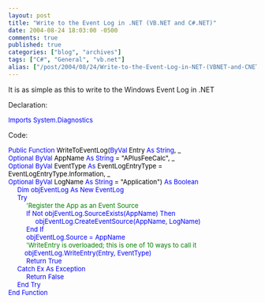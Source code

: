 ```yaml
---
layout: post
title: "Write to the Event Log in .NET (VB.NET and C#.NET)"
date: 2004-08-24 18:03:00 -0500
comments: true
published: true
categories: ["blog", "archives"]
tags: ["C#", "General", "vb.net"]
alias: ["/post/2004/08/24/Write-to-the-Event-Log-in-NET-(VBNET-and-CNET)", "/post/2004/08/24/write-to-the-event-log-in-net-(vbnet-and-cnet)"]
---
```

<!-- more -->
<p>
It is as simple as this to write to the Windows Event Log in .NET
</p>
<p>
Declaration:
</p>
<font size="2" color="#0000ff">
<p>
Imports<font size="2"> System.Diagnostics</font>
</p>
</font>
<p>
Code:
</p>
<font size="2" color="#008000"><font size="2" color="#0000ff"><font size="2" color="#0000ff">
<p>
Public<font size="2" color="#000000"> </font><font size="2" color="#0000ff">Function</font><font size="2" color="#000000"> WriteToEventLog(</font><font size="2" color="#0000ff">ByVal</font><font size="2" color="#000000"> Entry </font><font size="2" color="#0000ff">As</font><font size="2" color="#000000"> </font><font size="2" color="#0000ff">String</font><font size="2" color="#000000">, _</font><br />
<font size="2" color="#0000ff">Optional</font><font size="2" color="#000000"> </font><font size="2" color="#0000ff">ByVal</font><font size="2" color="#000000"> AppName </font><font size="2" color="#0000ff">As</font><font size="2" color="#000000"> </font><font size="2" color="#0000ff">String</font><font size="2" color="#000000"> = &quot;APlusFeeCalc&quot;, _</font><br />
<font size="2" color="#0000ff">Optional</font><font size="2" color="#000000"> </font><font size="2" color="#0000ff">ByVal</font><font size="2" color="#000000"> EventType </font><font size="2" color="#0000ff">As</font><font size="2" color="#000000"> EventLogEntryType = EventLogEntryType.Information, _</font><br />
<font size="2" color="#0000ff">Optional</font><font size="2" color="#000000"> </font><font size="2" color="#0000ff">ByVal</font><font size="2" color="#000000"> LogName </font><font size="2" color="#0000ff">As</font><font size="2" color="#000000"> </font><font size="2" color="#0000ff">String</font><font size="2" color="#000000"> = &quot;Application&quot;) </font><font size="2" color="#0000ff">As</font><font size="2" color="#000000"> </font><font size="2" color="#0000ff">Boolean</font><br />
<font size="2"></font><font size="2" color="#0000ff">&nbsp;&nbsp;&nbsp;&nbsp; Dim</font><font size="2"> objEventLog </font><font size="2" color="#0000ff">As</font><font size="2"> </font><font size="2" color="#0000ff">New</font><font size="2"> EventLog<br />
</font><font size="2" color="#0000ff">&nbsp;&nbsp;&nbsp;&nbsp; Try<br />
</font><font size="2"></font><font size="2" color="#008000">&nbsp;&nbsp;&nbsp;&nbsp;&nbsp;&nbsp; &nbsp;&nbsp; &#39;Register the App as an Event Source<br />
</font><font size="2"></font><font size="2">&nbsp;&nbsp;&nbsp;&nbsp;&nbsp;&nbsp;&nbsp; &nbsp; If</font><font size="2"> </font><font size="2">Not</font><font size="2"> objEventLog.SourceExists(AppName) </font><font size="2">Then<br />
</font><font size="2">&nbsp;&nbsp;&nbsp;&nbsp;&nbsp;&nbsp;&nbsp;&nbsp;&nbsp;&nbsp;&nbsp;&nbsp;&nbsp;&nbsp; objEventLog.CreateEventSource(AppName, LogName)<br />
</font><font size="2">&nbsp;&nbsp;&nbsp;&nbsp;&nbsp;&nbsp;&nbsp;&nbsp;&nbsp; End</font><font size="2"> </font><font size="2">If<br />
</font><font size="2">&nbsp;&nbsp;&nbsp;&nbsp;&nbsp;&nbsp;&nbsp;&nbsp;&nbsp; objEventLog.Source = AppName<br />
</font><font size="2" color="#008000"><font color="#0000ff">&nbsp;&nbsp;&nbsp;&nbsp;&nbsp;</font>&nbsp;&nbsp;&nbsp;&nbsp; &#39;WriteEntry is overloaded; this is one </font><font size="2" color="#008000">of 10 ways to call it<br />
</font><font size="2">&nbsp;&nbsp;&nbsp;&nbsp;&nbsp;&nbsp;&nbsp;&nbsp; objEventLog.WriteEntry(Entry, EventType)<br />
</font><font size="2" color="#0000ff">&nbsp;&nbsp;&nbsp;&nbsp;&nbsp;&nbsp;&nbsp;&nbsp;&nbsp; Return</font><font size="2"> </font><font size="2" color="#0000ff">True<br />
</font><font size="2"></font><font size="2" color="#0000ff">&nbsp;&nbsp;&nbsp;&nbsp; Catch</font><font size="2"> Ex </font><font size="2" color="#0000ff">As</font><font size="2"> Exception<br />
</font><font size="2" color="#0000ff">&nbsp;&nbsp;&nbsp;&nbsp;&nbsp;&nbsp;&nbsp;&nbsp;&nbsp; Return</font><font size="2"> </font><font size="2" color="#0000ff">False<br />
</font><font size="2"></font><font size="2" color="#0000ff">&nbsp;&nbsp;&nbsp;&nbsp; End</font><font size="2"> </font><font size="2" color="#0000ff">Try<br />
</font><font size="2"></font><font size="2" color="#0000ff">End</font><font size="2"> </font><font size="2" color="#0000ff">Function</font>
</p>
</font></font></font>
